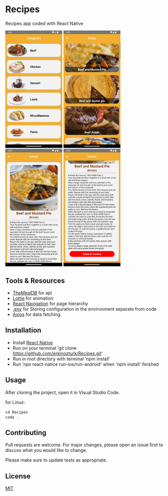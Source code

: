 # Recipes
Recipes app coded with React Native

<img src="img/recipes_1.png" width="180px" /> <img src="img/recipes_2.png" width="180px" /> <img src="img/recipes_3.png" width="180px" /> <img src="img/recipes_4.png" width="180px" />


## Tools & Resources
- [TheMealDB](https://www.themealdb.com/api.php) for api
- [Lottie](https://github.com/lottie-react-native/lottie-react-native) for animation
- [React Navigation](https://reactnavigation.org/) for page hierarchy
- [.env](https://github.com/motdotla/dotenv) for Storing configuration in the environment separate from code
- [Axios](https://github.com/axios/axios) for data fetching.


## Installation
- Install [React Native](https://reactnative.dev/docs/getting-started)
- Run on your terminal 'git clone https://github.com/erkinozturk/Recipes.git'
- Run in root directory with terminal 'npm install'
- Run 'npx react-natice run-ios/run-android' when 'npm install' finished


## Usage
After cloning the project, open it in Visual Studio Code.

for Linux:

```
cd Recipes
code .
```


## Contributing
Pull requests are welcome. For major changes, please open an issue first
to discuss what you would like to change.

Please make sure to update tests as appropriate.


## License
[MIT](https://choosealicense.com/licenses/mit/)